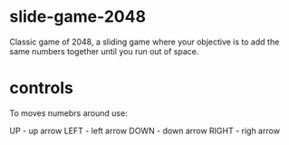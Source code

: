 # slide-game-2048

Classic game of 2048, a sliding game where your objective is to
add the same numbers together until you run out of space.

# controls
To moves numebrs around use:

UP - up arrow
LEFT - left arrow
DOWN - down arrow
RIGHT - righ arrow
